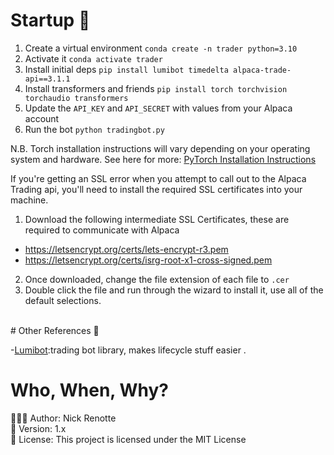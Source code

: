 
# Startup 🚀
1. Create a virtual environment `conda create -n trader python=3.10` 
2. Activate it `conda activate trader`
3. Install initial deps `pip install lumibot timedelta alpaca-trade-api==3.1.1`
4. Install transformers and friends `pip install torch torchvision torchaudio transformers` 
5. Update the `API_KEY` and `API_SECRET` with values from your Alpaca account 
6. Run the bot `python tradingbot.py`

<p>N.B. Torch installation instructions will vary depending on your operating system and hardware. See here for more: 
<a href="pytorch.org/">PyTorch Installation Instructions</a></p>

If you're getting an SSL error when you attempt to call out to the Alpaca Trading api, you'll need to install the required SSL certificates into your machine.
1. Download the following intermediate SSL Certificates, these are required to communicate with Alpaca
* https://letsencrypt.org/certs/lets-encrypt-r3.pem 
* https://letsencrypt.org/certs/isrg-root-x1-cross-signed.pem 
2. Once downloaded, change the file extension of each file to `.cer` 
3. Double click the file and run through the wizard to install it, use all of the default selections. 

</br>
# Other References 🔗

<p>-<a href="github.com/Lumiwealth/lumibot)">Lumibot</a>:trading bot library, makes lifecycle stuff easier .</p>

# Who, When, Why?

👨🏾‍💻 Author: Nick Renotte <br />
📅 Version: 1.x<br />
📜 License: This project is licensed under the MIT License </br>
